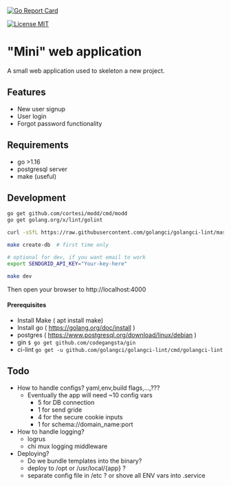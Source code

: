 [![Go Report Card](https://goreportcard.com/badge/lancerushing/mini)](https://goreportcard.com/report/lancerushing/mini)

[![License MIT](https://img.shields.io/badge/License-MIT-brightgreen.svg)](https://img.shields.io/badge/License-MIT-brightgreen.svg)

# "Mini" web application

A small web application used to skeleton a new project.

## Features

* New user signup
* User login
* Forgot password functionality

## Requirements

* go >1.16
* postgresql server
* make (useful)

## Development

```bash
go get github.com/cortesi/modd/cmd/modd
go get golang.org/x/lint/golint

curl -sSfL https://raw.githubusercontent.com/golangci/golangci-lint/master/install.sh | sh -s -- -b $(go env GOPATH)/bin v1.35.2
```


```bash
make create-db  # first time only

# optional for dev, if you want email to work
export SENDGRID_API_KEY="Your-key-here" 

make dev
```

Then open your browser to http://localhost:4000


#### Prerequisites

* Install Make ( apt install make) 
* Install go ( https://golang.org/doc/install ) 
* postgres ( https://www.postgresql.org/download/linux/debian )
* gin `$ go get github.com/codegangsta/gin`
* ci-lint `go get -u github.com/golangci/golangci-lint/cmd/golangci-lint`

## Todo

* How to handle configs? yaml,env,build flags,...,???
  * Eventually the app will need ~10 config vars
    * 5 for DB connection
    * 1 for send gride
    * 4 for the secure cookie inputs
    * 1 for schema://domain_name:port
* How to handle logging?
  * logrus
  * chi mux logging middleware
* Deploying?
  * Do we bundle templates into the binary?
  * deploy to /opt or /usr/local/{app} ?
  * separate config file in /etc ? or shove all ENV vars into .service
  